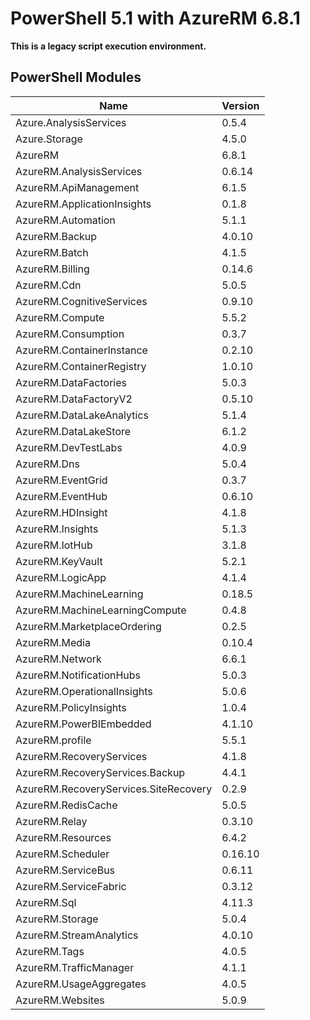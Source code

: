 # PowerShell 5.1 with AzureRM 6.8.1

**This is a legacy script execution environment.**

## PowerShell Modules

Name                                  | Version    
----                                  | -------   
Azure.AnalysisServices                | 0.5.4      
Azure.Storage                         | 4.5.0      
AzureRM                               | 6.8.1      
AzureRM.AnalysisServices              | 0.6.14     
AzureRM.ApiManagement                 | 6.1.5      
AzureRM.ApplicationInsights           | 0.1.8      
AzureRM.Automation                    | 5.1.1      
AzureRM.Backup                        | 4.0.10     
AzureRM.Batch                         | 4.1.5      
AzureRM.Billing                       | 0.14.6     
AzureRM.Cdn                           | 5.0.5      
AzureRM.CognitiveServices             | 0.9.10     
AzureRM.Compute                       | 5.5.2      
AzureRM.Consumption                   | 0.3.7      
AzureRM.ContainerInstance             | 0.2.10     
AzureRM.ContainerRegistry             | 1.0.10     
AzureRM.DataFactories                 | 5.0.3      
AzureRM.DataFactoryV2                 | 0.5.10     
AzureRM.DataLakeAnalytics             | 5.1.4      
AzureRM.DataLakeStore                 | 6.1.2      
AzureRM.DevTestLabs                   | 4.0.9      
AzureRM.Dns                           | 5.0.4      
AzureRM.EventGrid                     | 0.3.7      
AzureRM.EventHub                      | 0.6.10     
AzureRM.HDInsight                     | 4.1.8      
AzureRM.Insights                      | 5.1.3      
AzureRM.IotHub                        | 3.1.8      
AzureRM.KeyVault                      | 5.2.1      
AzureRM.LogicApp                      | 4.1.4      
AzureRM.MachineLearning               | 0.18.5     
AzureRM.MachineLearningCompute        | 0.4.8      
AzureRM.MarketplaceOrdering           | 0.2.5      
AzureRM.Media                         | 0.10.4     
AzureRM.Network                       | 6.6.1      
AzureRM.NotificationHubs              | 5.0.3      
AzureRM.OperationalInsights           | 5.0.6      
AzureRM.PolicyInsights                | 1.0.4      
AzureRM.PowerBIEmbedded               | 4.1.10     
AzureRM.profile                       | 5.5.1      
AzureRM.RecoveryServices              | 4.1.8      
AzureRM.RecoveryServices.Backup       | 4.4.1      
AzureRM.RecoveryServices.SiteRecovery | 0.2.9      
AzureRM.RedisCache                    | 5.0.5      
AzureRM.Relay                         | 0.3.10     
AzureRM.Resources                     | 6.4.2      
AzureRM.Scheduler                     | 0.16.10    
AzureRM.ServiceBus                    | 0.6.11     
AzureRM.ServiceFabric                 | 0.3.12     
AzureRM.Sql                           | 4.11.3     
AzureRM.Storage                       | 5.0.4      
AzureRM.StreamAnalytics               | 4.0.10     
AzureRM.Tags                          | 4.0.5      
AzureRM.TrafficManager                | 4.1.1      
AzureRM.UsageAggregates               | 4.0.5      
AzureRM.Websites                      | 5.0.9      
